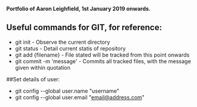 **Portfolio of Aaron Leighfield, 1st January 2019 onwards.**

## Useful commands for GIT, for reference:  
- git init - Observe the current directory  
- git status - Detail current statis of repository  
- git add {filename} - File stated will be tracked from this point onwards  
- git commit -m 'message' - Commits all tracked files, with the message given within quotation  
  
##Set details of user:  
- git config --global user.name "username"  
- git config --global user.email "email@address.com"  

